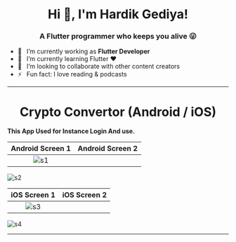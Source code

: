 <h1 align="center"> Hi 👋, I'm Hardik Gediya!</a></h1>
<h3 align="center">A Flutter programmer who keeps you alive 😜</h3>


- 🔭 &ensp;I’m currently working as **Flutter Developer**
- 🌱 &ensp;I’m currently learning Flutter ❤️
- 👯 &ensp;I’m looking to collaborate with other content creators
- ⚡ &ensp;Fun fact: I love reading & podcasts

----------------------------------------------------------------------


<h1 align="center">Crypto Convertor (Android / iOS)</a></h1>

**This App Used for Instance Login And use.**

Android Screen 1         |    Android Screen 2
:-------------------------:| :-------------------------:
![s1](https://user-images.githubusercontent.com/77672442/172058104-70b80c90-77eb-466c-8b26-83ce9f181490.jpg) | 
![s2](https://user-images.githubusercontent.com/77672442/172058093-878664e0-e8c6-4852-983f-a6a73f105497.jpg)


iOS Screen 1         |    iOS Screen 2
:-------------------------:| :-------------------------:
![s3](https://user-images.githubusercontent.com/77672442/172058109-d944a1ed-6909-40f9-8918-1c89a2cd6692.jpg) |
![s4](https://user-images.githubusercontent.com/77672442/172058110-873be22d-4e59-4471-a917-d2bca8c36bce.jpg)












----------------------------------------------------------------------



